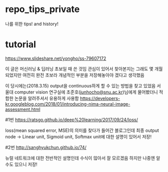 # repo_tips_private
나를 위한 tips! and history!

# tutorial
https://www.slideshare.net/yongho/ss-79607172

이 글은 머신러닝 & 딥러닝 초보일 때 쓴 것임
관심이 있어서 찾아본지는 그래도 몇 개월 되었지만 여전히
완전 초보라 개념적인 부분을 저장해놓아야 겠다고 생각했음

이 당시에는(2018.3.15) output을 continuous하게 할 수 있는 방법을 찾고 있었음
서울대 computer vision 연구실에 초준호(junhocho@snu.ac.kr)님에게 물어봤더니
적합한 논문을 알려주셔서 유용하게 사용함
https://developers-kr.googleblog.com/2018/01/introducing-nima-neural-image-assessment.html 

#1번
https://ratsgo.github.io/deep%20learning/2017/09/24/loss/

loss(mean squared error, MSE)의 의미를 찾다가 들어간 블로그인데
최종 output node -> Linear unit, Sigmoid unit, Softmax unit에 대한 설명이 있어서 저장!

#2번
http://sanghyukchun.github.io/74/

뉴럴 네트워크에 대한 전반적인 설명인데 수식이 많아서 잘 모르겠음
하지만 나중엔 알 수도 있으니 저장!

